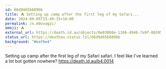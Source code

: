 ```yaml
---
id: 66d9465b689bb
title: ⛺ Setting up camp after the first leg of my Safari...
date: 2024-09-05T15:49:15+10:00
permalink: /n.m0ovagzc/
emoji: ⛺
external_url: https://death.id.au/objects/0e03068e-1166-d946-7a9f-8b5955914727
status_url: https://deathau.status.lol/66d9465b689bb
background: "#eaf6e4"
---
```


Setting up camp after the first leg of my Safari safari. I feel like I've learned a lot but gotten nowhere?
<https://death.id.au/b4.0014>
